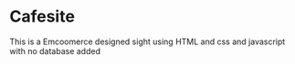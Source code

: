# Cafesite
This is a Emcoomerce designed sight using HTML and css and javascript with no database added
